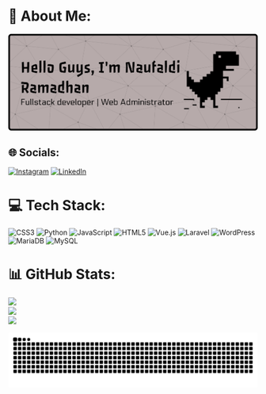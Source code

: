 # 💫 About Me:
![Naufaldi Ramadhan](img/github-header-banner.png)



## 🌐 Socials:
[![Instagram](https://img.shields.io/badge/Instagram-%23E4405F.svg?logo=Instagram&logoColor=white)](https://instagram.com/nfldirs) [![LinkedIn](https://img.shields.io/badge/LinkedIn-%230077B5.svg?logo=linkedin&logoColor=white)](https://linkedin.com/in/naufaldirs) 

# 💻 Tech Stack:
![CSS3](https://img.shields.io/badge/css3-%231572B6.svg?style=for-the-badge&logo=css3&logoColor=white) ![Python](https://img.shields.io/badge/python-3670A0?style=for-the-badge&logo=python&logoColor=ffdd54) ![JavaScript](https://img.shields.io/badge/javascript-%23323330.svg?style=for-the-badge&logo=javascript&logoColor=%23F7DF1E) ![HTML5](https://img.shields.io/badge/html5-%23E34F26.svg?style=for-the-badge&logo=html5&logoColor=white) ![Vue.js](https://img.shields.io/badge/vue.js-%2335495e.svg?style=for-the-badge&logo=vuedotjs&logoColor=%234FC08D) ![Laravel](https://img.shields.io/badge/laravel-%23FF2D20.svg?style=for-the-badge&logo=laravel&logoColor=white) ![WordPress](https://img.shields.io/badge/WordPress-%23117AC9.svg?style=for-the-badge&logo=WordPress&logoColor=white) ![MariaDB](https://img.shields.io/badge/MariaDB-003545?style=for-the-badge&logo=mariadb&logoColor=white) ![MySQL](https://img.shields.io/badge/mysql-4479A1.svg?style=for-the-badge&logo=mysql&logoColor=white)
# 📊 GitHub Stats:
![](https://github-readme-stats.vercel.app/api?username=naufaldirs&theme=dark&hide_border=false&include_all_commits=false&count_private=false)<br/>
![](https://nirzak-streak-stats.vercel.app/?user=naufaldirs&theme=dark&hide_border=false)<br/>
![](https://github-readme-stats.vercel.app/api/top-langs/?username=naufaldirs&theme=dark&hide_border=false&include_all_commits=false&count_private=false&layout=compact)


<img src="https://raw.githubusercontent.com/naufaldirs/naufaldirs/output/snake.svg" alt="Snake animation" />


